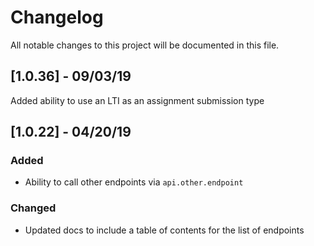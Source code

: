 # Changelog

All notable changes to this project will be documented in this file.

## [1.0.36] - 09/03/19

Added ability to use an LTI as an assignment submission type

## [1.0.22] - 04/20/19

### Added
- Ability to call other endpoints via `api.other.endpoint`

### Changed
- Updated docs to include a table of contents for the list of endpoints
